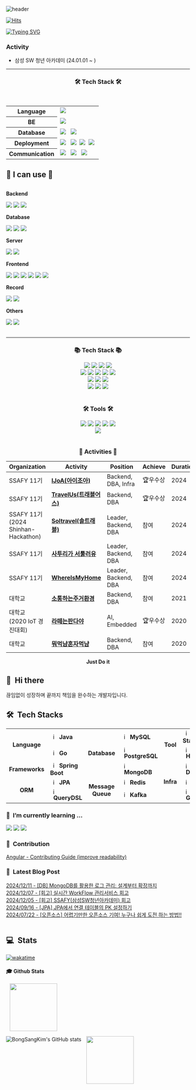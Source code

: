 ![header](https://capsule-render.vercel.app/api?type=waving&color=timeAuto&height=150&section=header&text=&animation=blinking&fontAlign=90&fontColor=fffafa&fontSize=90)

[![Hits](https://hits.seeyoufarm.com/api/count/incr/badge.svg?url=https%3A%2F%2Fgithub.com%2FBongSangKim&count_bg=%2379C83D&title_bg=%23555555&icon=&icon_color=%23E7E7E7&title=hits&edge_flat=false)](https://hits.seeyoufarm.com)

[![Typing SVG](https://readme-typing-svg.demolab.com?font=Fira+Code&pause=1000&width=300&lines=BongSangKim+Github)](https://git.io/typing-svg)

### Activity
- 삼성 SW 청년 아카데미 (24.01.01 ~ )


* * *
 
<h3 align="center"><b>🛠 Tech Stack 🛠</b></h3>
</br>
<!-- <img src="https://img.shields.io/badge/이름-색상코드?style=flat-square&logo=로고명&logoColor=로고색"/> -->

<table style="border: 0px" width="130">
 <tbody>
  <tr>
   <th><b>Language</b></th>
   <td>
    <img src="https://img.shields.io/badge/Java-007396?style=flat-square&logo=java&logoColor=white"/> &nbsp
  </tr>
  <tr>
   <th><b>BE</b></th>
   <td> 
    <img src="https://img.shields.io/badge/Spring Boot-6db33f?style=flat-square&logo=Spring Boot&logoColor=white"/>&nbsp
   </td>
  </tr>
  <tr>
   <th><b>Database</b></th>
   <td>
    <img src="https://img.shields.io/badge/Redis-DC382D?style=flat-square&logo=Redis&logoColor=white"/> &nbsp
    <img src="https://img.shields.io/badge/MySQL-4479A1?style=flat-square&logo=MySQL&logoColor=white"/> &nbsp
   </td>
  </tr>
  <tr>
   <th><b>Deployment</b></th>
   <td>
    <img src="https://img.shields.io/badge/Docker-2496ED?style=flat-square&logo=Docker&logoColor=white"/> &nbsp
    <img src="https://img.shields.io/badge/Nginx-009639?style=flat&logo=Nginx&logoColor=white"/>&nbsp
    <img src="https://img.shields.io/badge/Jenkins-DD0031?style=flat&logo=Jenkins&logoColor=white">&nbsp
    <img src="https://img.shields.io/badge/amazonaws-232F3E?style=flat&logo=amazonaws&logoColor=white">&nbsp
   </td>
  </tr>
  <tr>
   <th><b>Communication</b></th>
   <td>
    <img src="https://img.shields.io/badge/Jira-0052CC?style=flat-square&logo=Jira&logoColor=white"/> &nbsp
    <img src="https://img.shields.io/badge/Discord-5865F2?style=flat&logo=Discord&logoColor=white"/> &nbsp
    <img src="https://img.shields.io/badge/Notion-000000?style=flat&logo=Notion&logoColor=white"/> &nbsp
   </td>
  </tr>
 <tbody>
</table>

## 🔨 I can use 🔨

<div style="display:flex; flex-direction:column; align-items:flex-start;">
    <!-- Backend -->
    <p><strong>Backend</strong></p>
    <div>
        <img src="https://img.shields.io/badge/Java-007396?style=for-the-badge&logo=Java&logoColor=white">
        <img src="https://img.shields.io/badge/Spring-6DB33F?style=flat-square&logo=Spring&logoColor=white"/>
        <img src="https://img.shields.io/badge/Spring Boot-6DB33F?style=for-the-badge&logo=spring boot&logoColor=white"> 
    </div>
    <!-- Database -->
    <p><strong>Database</strong></p>
    <div>
        <img src="https://img.shields.io/badge/oracle-F80000?style=for-the-badge&logo=oracle&logoColor=white"> 
        <img src="https://img.shields.io/badge/mysql-4479A1?style=for-the-badge&logo=mysql&logoColor=white"> 
        <img src="https://img.shields.io/badge/firebase-FFCA28?style=for-the-badge&logo=firebase&logoColor=white">
    </div>
    <!-- Server -->
    <p><strong>Server</strong></p>
    <div>
        <img src="https://img.shields.io/badge/Amazon AWS-232F3E?style=for-the-badge&logo=amazon aws&logoColor=white">
        <img src="https://img.shields.io/badge/apache tomcat-F8DC75?style=for-the-badge&logo=apachetomcat&logoColor=black"> 
    </div>
    <!-- Frontend -->
    <p><strong>Frontend</strong></p>
    <div>
        <img src="https://img.shields.io/badge/html5-E34F26?style=flat-square&logo=html5&logoColor=white"> 
        <img src="https://img.shields.io/badge/css-1572B6?style=flat-square&logo=css3&logoColor=white"> 
        <img src="https://img.shields.io/badge/javascript-F7DF1E?style=flat-square&logo=javascript&logoColor=black"> 
        <img src="https://img.shields.io/badge/bootstrap-7952B3?style=flat-square&logo=bootstrap&logoColor=white">
        <img src="https://img.shields.io/badge/Vue.js-4FC08D?style=flat-square&logo=Vue.js&logoColor=white">
        <img src="https://img.shields.io/badge/Visual Studio Code-007ACC?style=flat-square&logo=Visual Studio Code&logoColor=white"/>
    </div>
    <!-- record -->
    <p><strong>Record</strong></p>
    <div>
        <img src="https://img.shields.io/badge/notion-000000?style=for-the-badge&logo=notion&logoColor=white">
        <img src="https://img.shields.io/badge/github-181717?style=for-the-badge&logo=github&logoColor=white">
    </div>
    <!-- Others -->
    <p><strong>Others</strong></p>
    <div>
        <img src="https://img.shields.io/badge/Andoid Studio-3DDC84?style=flat-square&logo=android studio&logoColor=white">
        <img src="https://img.shields.io/badge/python-3776AB?style=flat-square&logo=python&logoColor=white"> 
    </div><br>
</div>

<hr/>

<!-- mode end -->


<div align=center>
	<h3>📚 Tech Stack 📚</h3>
<!-- 	<p>✨ Platforms & Languages ✨</p> -->
</div>
<div align="center">
  <img src="https://img.shields.io/badge/C-00599C?style=flat&logo=c&logoColor=white"/>
  <img src="https://img.shields.io/badge/C%2B%2B-00599C?style=flat&logo=c%2B%2B&logoColor=white"/>
  <img src="https://img.shields.io/badge/Java-ED8B00?style=flat&logo=openjdk&logoColor=white"/>
  <img src="https://img.shields.io/badge/Python-3776AB?style=flat&logo=python&logoColor=white"/>
  <br>
	<img src="https://img.shields.io/badge/Java-007396?style=flat&logo=Conda-Forge&logoColor=white" />
	<img src="https://img.shields.io/badge/HTML5-E34F26?style=flat&logo=HTML5&logoColor=white" />
	<img src="https://img.shields.io/badge/CSS3-1572B6?style=flat&logo=CSS3&logoColor=white" />
  <img src="https://img.shields.io/badge/Vue.js-35495E?style=flat&logo=vue.js&logoColor=4FC08D"/>
	<img src="https://img.shields.io/badge/JavaScript-F7DF1E?style=flat&logo=JavaScript&logoColor=white" />
	<br>
	<img src="https://img.shields.io/badge/Spring-6DB33F?style=flat&logo=Spring&logoColor=white" />
	<img src="https://img.shields.io/badge/Bootstrap-7952B3?style=flat&logo=Bootstrap&logoColor=white" />
	<img src="https://img.shields.io/badge/Mybatis-000000?style=flat&logo=Fluentd&logoColor=white" />
	<br>
	<img src="https://img.shields.io/badge/Oracle%20SQL-F80000?style=flat&logo=Oracle&logoColor=white" />
	<img src="https://img.shields.io/badge/MySQL-4479A1?style=flat&logo=MySQL&logoColor=white" />
	<img src="https://img.shields.io/badge/firebase-a08021?style=flat&logo=firebase&logoColor=ffcd34"/>
</div>
<br>
<div align=center>
	<h3>🛠 Tools 🛠</h3>
</div>
<div align=center>
	<img src="https://img.shields.io/badge/Eclipse%20IDE-2C2255?style=flat&logo=EclipseIDE&logoColor=white" />
	<img src="https://img.shields.io/badge/Visual%20Studio%20Code-007ACC?style=flat&logo=VisualStudioCode&logoColor=white" />
	<img src="https://img.shields.io/badge/Visual%20Studio-5C2D91.svg?style=flat&logo=visual-studio&logoColor=white"/>
	<img src="https://img.shields.io/badge/pycharm-143?style=flat&logo=pycharm&logoColor=black&color=black&labelColor=green"/>
	<img src="https://img.shields.io/badge/android%20studio-346ac1?style=flat&logo=android%20studio&logoColor=white"/>
	<br>
	<img src="https://img.shields.io/badge/GitHub-181717?style=flat&logo=GitHub&logoColor=white" />
</div>
<br>
<div align="center">
    <h3>🏃 Activities 🏃‍</h3>
</div>
<div align="center">
    <table>
      <thead>
        <tr>
          <th>Organization</th>
          <th>Activity</th>
          <th>Position</th>
          <th>Achieve</th>
          <th>Duration</th>
        </tr>
      </thead>
      <tbody>
         <tr>
          <td>SSAFY 11기</td>
          <td><b><a href="https://github.com/2pearl/IJoA">IJoA(아이조아)</a></b></td>
          <td>Backend, DBA, Infra</td>
          <td>🏆우수상</td>
          <td>2024</td>
        </tr>
         <tr>
          <td>SSAFY 11기</td>
          <td><b><a href="https://github.com/2pearl/TravelUs">TravelUs(트래블어스)</a></b></td>
          <td>Backend, DBA</td>
          <td>🏆우수상</td>
          <td>2024</td>
        </tr>
         <tr>
          <td>SSAFY 11기<br>(2024 Shinhan-Hackathon)</td>
          <td><b><a href="https://github.com/2024-Shinhan-Hackathon-ForeignKey/soltravel">Soltravel(솔트래블)</a></b></td>
          <td>Leader, Backend, DBA</td>
          <td>참여</td>
          <td>2024</td>
        </tr>
         <tr>
          <td>SSAFY 11기</td>
          <td><b><a href="https://github.com/2pearl/Saturi">사투리가 서툴러유</a></b></td>
          <td>Leader, Backend, DBA</td>
          <td>참여</td>
          <td>2024</td>
        </tr>
         <tr>
          <td>SSAFY 11기</td>
	  <td><b><a href="https://github.com/2pearl/WhereIsMyHome">WhereIsMyHome</a></b></td>
          <td>Leader, Backend, DBA</td>
          <td>참여</td>
          <td>2024</td>
        </tr>
         <tr>
          <td>대학교</td>
          <td><b><a href="https://github.com/2pearl/happy_home">소통하는주거환경</a></b></td>
          <td>Backend, DBA</td>
          <td>참여</td>
          <td>2021</td>
        </tr>
         <tr>
          <td>대학교<br>(2020 IoT 경진대회)</td>
          <td><b><a href="https://github.com/2pearl/LatteIsPanda">라떼는판다야</a></b></td>
          <td>AI, Embedded</td>
          <td>🏆우수상</td>
          <td>2020</td>
        </tr>
         <tr>
          <td>대학교</td>
          <td><b><a href="https://github.com/2pearl/nyam_project">뭐먹냠혼자먹냠</a></b></td>
          <td>Backend, DBA</td>
          <td>참여</td>
          <td>2020</td>
        </tr>
      </tbody>
    </table>
</div>

<div align="center">
	<b>Just Do it</b>
</div>


## 👋 &nbsp;Hi there
끊임없이 성장하며 끝까지 책임을 완수하는 개발자입니다. <br/>

## 🛠️&nbsp; Tech Stacks

<table>
  <tr>
    <td rowspan="2" align="center"><b>Language</b></td>
    <td><img src="https://staging.svgrepo.com/show/184143/java.svg" width="16px" alt="_icon" />&nbsp;&nbsp;<b>Java</b></td>
    <td rowspan="3" align="center"><b>Database</b></td>
    <td><img src="https://encrypted-tbn0.gstatic.com/images?q=tbn:ANd9GcRlt-eR5tE_V3E6Idxl8mia5JV9gO1de6f86A&s" width="16px" alt="_icon" />&nbsp;&nbsp;<b>MySQL</b></td>
    <td rowspan="2" align="center"><b>Tool</b></td>
    <td><img src="https://cdn.jsdelivr.net/gh/devicons/devicon/icons/elasticsearch/elasticsearch-original.svg" width="16px" alt="_icon" />&nbsp;&nbsp;<b>ELK Stack</b></td>
  </tr>
  <tr>
    <td><img src="https://go.dev/blog/go-brand/Go-Logo/PNG/Go-Logo_LightBlue.png" width="16px" alt="_icon" />&nbsp;&nbsp;<b>Go</b></td>
    <td><img src="https://cdn.jsdelivr.net/gh/devicons/devicon/icons/postgresql/postgresql-original.svg" width="16px" alt="_icon" />&nbsp;&nbsp;<b>PostgreSQL</b></td>
    <td><img src="https://cdn.jsdelivr.net/gh/devicons/devicon/icons/hadoop/hadoop-original.svg"
     width="16px" alt="_icon" />&nbsp;&nbsp;<b>Hadoop</b></td>
  </tr>
  <tr>
    <td rowspan="1" align="center"><b>Frameworks</b></td>
    <td><img src="https://user-images.githubusercontent.com/112257466/209075280-78be8487-7d6a-485c-92a8-d6677f0caab9.png" width="16px" alt="_icon" />&nbsp;&nbsp;<b>Spring Boot</b></td>
    <td><img src="https://www.svgrepo.com/show/331488/mongodb.svg" width="16px" alt="_icon" />&nbsp;&nbsp;<b>MongoDB</b></td>
    <td rowspan="3" align="center"><b>Infra</td>
    <td><img src="https://www.svgrepo.com/show/452192/docker.svg" width="16px" alt="_icon" />&nbsp;&nbsp;<b>Docker</b></td>
  </tr>
  <tr>
    <td rowspan="2" align="center"><b>ORM</b></td>
    <td><img src="https://user-images.githubusercontent.com/112257466/209076523-777fe02a-455f-48a0-a4b1-aeb9fff17b10.png" width="16px" alt="_icon" />&nbsp;&nbsp;<b>JPA</b></td>
    <td rowspan="2" align="center"><b>Message Queue</b></td>
    <td><img src="https://www.svgrepo.com/show/439288/redis.svg" width="16px" alt="_icon" />&nbsp;&nbsp;<b>Redis</b>
    <td><img src="https://www.svgrepo.com/show/373924/nginx.svg" width="16px" alt="_icon" />&nbsp;&nbsp;<b>Nginx</b></td>
    
  </tr>
  <tr>
    <td><img src="https://github.com/GDSC-Team-J/ADDI-ML/assets/112257466/dff863c4-fb90-4747-a621-bdbd2c44a0be" width="16px" alt="_icon" />&nbsp;&nbsp;<b>QueryDSL</b></td>
    <td><img src="https://encrypted-tbn0.gstatic.com/images?q=tbn:ANd9GcRWjXADv-XcMBeVYbxROMcVPc0l9SGQr5KSPw&s" width="16px" alt="_icon" />&nbsp;&nbsp;<b>Kafka</b></td>
    <td><img src="https://www.svgrepo.com/show/353829/grafana.svg" width="16px" alt="_icon" />&nbsp;&nbsp;<b>Grafana</b></td>
  </tr>
</table> 


### 🌱 &nbsp;I’m currently learning ...
<p align="left">
  <!-- <img src="https://img.shields.io/badge/Elastic_Stack-005571?style=flat-square&logo=elasticstack&logoColor=white"/></a> -->
  <!-- <img src="https://img.shields.io/badge/Docker-2496ED?style=flat-square&logo=Docker&logoColor=white"/></a>  -->
  <!-- <img src="https://img.shields.io/badge/Kafka-231F20?style=flat-square&logo=apachekafka&logoColor=white"/></a> -->
  <!-- <img src="https://img.shields.io/badge/Grafana-F46800?style=flat-square&logo=Grafana&logoColor=white"/></a> -->
  <img src="https://img.shields.io/badge/MySQL-4479A1?style=flat-square&logo=mysql&logoColor=white"/>
  <img src="https://img.shields.io/badge/Apache_Jmeter-D22128?style=flat-square&logo=apachejmeter&logoColor=white"/>
  <img src="https://img.shields.io/badge/Spring-6DB33F?style=flat-square&logo=Spring&logoColor=white"/>
</p>


<!-- ### 🔭 &nbsp;I’m currently working on ... -->


### 🤝 &nbsp;Contribution
[Angular - Contributing Guide (improve readability)](https://github.com/angular/angular/pull/56974)</br>
<!-- 
Spring Boot Docker Guide(command not working)
start.spring.io(Bean Validation Description Change)
-->
### 📌 &nbsp;Latest Blog Post
[2024/12/11 - [DB] MongoDB를 활용한 로그 관리: 설계부터 확장까지](https://velog.io/@plate0113/MongoDB%EB%A5%BC-%EC%82%AC%EC%9A%A9%ED%95%9C-%EB%A1%9C%EA%B7%B8-%EA%B8%B0%EB%A1%9D-%EB%B0%8F-%EC%A1%B0%ED%9A%8C-Spring-DTO)</br>
[2024/12/07 - [회고] 실시간 WorkFlow 관리서비스 회고](https://velog.io/@plate0113/ssafy-%EC%9E%90%EC%9C%A8-%ED%94%84%EB%A1%9C%EC%A0%9D%ED%8A%B8-%ED%9A%8C%EA%B3%A0)</br>
[2024/12/05 - [회고] SSAFY(삼성SW청년아카데미) 회고](https://velog.io/@plate0113/%ED%9A%8C%EA%B3%A0-SSAFY%EC%82%BC%EC%84%B1SW%EC%B2%AD%EB%85%84%EC%95%84%EC%B9%B4%EB%8D%B0%EB%AF%B8-%ED%9A%8C%EA%B3%A0-%EA%B2%BD%ED%97%98%EA%B3%BC-%ED%8C%81)</br>
[2024/09/16 - [JPA] JPA에서 연결 테이블의 PK 설정하기](https://velog.io/@plate0113/JPA-JPA%EC%97%90%EC%84%9C-%EC%97%B0%EA%B2%B0-%ED%85%8C%EC%9D%B4%EB%B8%94%EC%9D%98-PK-%EC%84%A4%EC%A0%95%ED%95%98%EA%B8%B0)</br>
[2024/07/22 - [오픈소스] 어렵기만한 오픈소스 기여! 누구나 쉽게 도전 하는 방법!!](https://velog.io/@plate0113/%EC%98%A4%ED%94%88%EC%86%8C%EC%8A%A4-%EC%96%B4%EB%A0%B5%EA%B8%B0%EB%A7%8C%ED%95%9C-%EC%98%A4%ED%94%88%EC%86%8C%EC%8A%A4-%EA%B8%B0%EC%97%AC-%EC%B4%88%EB%B3%B4%EA%B0%9C%EB%B0%9C%EC%9E%90%EB%8F%84-%EC%89%BD%EA%B2%8C-%EB%8F%84%EC%A0%84-%ED%95%98%EB%8A%94-%EB%B0%A9%EB%B2%95)</br>
</br>

## 💻 &nbsp;Stats 

[![wakatime](https://wakatime.com/badge/user/01180168-8b97-40a8-a406-568eefd227b1.svg)](https://wakatime.com/@01180168-8b97-40a8-a406-568eefd227b1)

#### 🎓 Github Stats
<p align="left">
    <a>
        <img src="https://github-readme-stats.vercel.app/api?username=BongSangKim&&show_icons=true&theme=tokyonight&rank_icon=percentile&\locale=kr" style="margin-left: 10px; vertical-align:top" height=130 />
    </a>
	
![BongSangKim's GitHub stats](https://github-readme-stats.vercel.app/api?username=BongSangKim&show_icons=true&theme=transparent)
    <a>
    	<img src="https://github-readme-stats.vercel.app/api/top-langs/?username=BongSangKim&layout=compact&theme=tokyonight&hide=Jupyter%20Notebook,CSS,PUG,Batchfile,shell" style="margin-left: 10px; vertical-align:top" height=130 />
    </a>
</p>


<!-- ### 🙂 &nbsp;Portfolio 
[Notion Portfolio(fix...)](https://99sihyun.notion.site/Junior-Backend-Developer-b41971c29c8446eaab5e99c78b3795bc?pvs=4) -->

<!--
**BongSangKim/BongSangKim** is a ✨ _special_ ✨ repository because its `README.md` (this file) appears on your GitHub profile.

Here are some ideas to get you started:

- 🔭 I’m currently working on ...
- 🌱 I’m currently learning ...
- 👯 I’m looking to collaborate on ...
- 🤔 I’m looking for help with ...
- 💬 Ask me about ...
- 📫 How to reach me: ...
- 😄 Pronouns: ...
- ⚡ Fun fact: ...
-->
